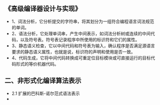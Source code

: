 ## 《高级编译器设计与实现》
- 1、词法分析，它分析提交的字符串，将其划分为一组符合编程语言词法规范的单词。
- 2、语法分析，它处理单词串，产生中间表示，如词法分析树或连续的中间代码，以及符号表。符号表记录程序中所使用的标识符和它们的属性。
- 3、静态语义检查，它以中间代码和符号表为输入，确认程序是否满足源语言要求的静态语义属性，也就是说，标识符的声明和使用是否一致。
- 4、代码生成，它将中间代码转换成可重定位目标模块或可直接运行的目标代码形式的等价机器代码。

## 二、非形式化编译算法表示
- 2.1 扩展的巴科斯-诺尔范式语法表示
- 
